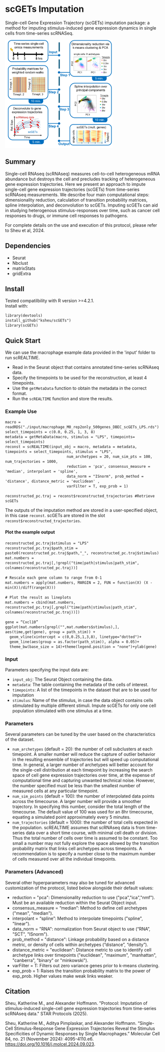 # scGETs Imputation
Single-cell Gene Expression Trajectory (scGETs) imputation package: a method for imputing stimulus-induced gene expression dynamics in single cells from time-series scRNASeq.

<img src="https://github.com/KSheu/scGETs/blob/main/GA_scGETs_protocol.png" width="350" height="350">

## Summary
Single-cell RNAseq (scRNAseq) measures cell-to-cell heterogeneous mRNA abundance but destroys the cell and precludes tracking of heterogeneous gene expression trajectories. Here we present an approach to impute single-cell gene expression trajectories (scGETs) from time-series scRNAseq measurements. We describe four main computational steps: dimensionality reduction, calculation of transition probability matrices, spline interpolation, and deconvolution to scGETs. Imputing scGETs can aid in studying heterogenous stimulus-responses over time, such as cancer cell responses to drugs, or immune cell responses to pathogens. 

For complete details on the use and execution of this protocol, please refer to Sheu et al, 2024. 


## Dependencies
- Seurat
- Nbclust
- matrixStats
- gridExtra

## Install
Tested compatilbility with R version >=4.2.1.\
Install with: 
```
library(devtools)
install_github("ksheu/scGETs") 
library(scGETs)
```

## Quick Start
We can use the macrophage example data provided in the 'input' folder to run scREALTIME.
- Read in the Seurat object that contains annotated time-series scRNAseq data.
- Specify the timepoints to be used for the reconstruction, at least 4 timepoints. 
- Use the `getMetaData` function to obtain the metadata in the correct format. 
- Run the `scREALTIME` function and store the results. 

### Example Use
```
macro = readRDS("./input/macrophage_M0_rep2only_500genes_DBEC_scGETs_LPS.rds")
select_timepoints = c(0.0, 0.25, 1, 3, 8)
metadata = getMetaData(macro, stimulus = "LPS", timepoints= select_timepoints)
reconst = scREALTIME(input_obj = macro, metadata = metadata, timepoints = select_timepoints, stimulus = "LPS",
							num_archetypes = 20, num_sim_pts = 100, num_trajectories = 1000, 
							reduction = 'pca', consensus_measure = 'median', interpolant = 'spline', 
							data_norm = "ISnorm", prob_method = 'distance', distance_metric = 'euclidean' ,
							varFilter = T, exp_prob = 1) 
							
reconstructed_pc.traj = reconst$reconstructed_trajectories #Retrieve scGETs
```
The outputs of the imputation method are stored in a user-specified object, in this case `reconst`. scGETs are stored in the slot `reconst$reconstructed_trajectories`.

#### Plot the example output
```
reconstructed_pc.traj$stimulus = "LPS"
reconstructed_pc.traj$path_stim = paste0(reconstructed_pc.traj$path,"_", reconstructed_pc.traj$stimulus)
mat.numbers = reconstructed_pc.traj[,!grepl("time|path|stimulus|path_stim", colnames(reconstructed_pc.traj))]

# Rescale each gene column to range from 0-1
mat.numbers = apply(mat.numbers, MARGIN = 2, FUN = function(X) (X - min(X))/diff(range(X))) 

# Plot the result as lineplots
mat.numbers = cbind(mat.numbers, reconstructed_pc.traj[,grepl("time|path|stimulus|path_stim", colnames(reconstructed_pc.traj))])

gene = “Cxcl10”
ggplot(mat.numbers[grepl("",mat.numbers$stimulus),], aes(time,get(gene), group = path_stim)) +
  geom_vline(xintercept = c(0,0.25,1,3,8), linetype="dotted")+ 
  geom_line(aes(group = as.factor(path_stim)), alpha = 0.05)+
  theme_bw(base_size = 14)+theme(legend.position = "none")+ylab(gene)
```


### Input
Parameters specifying the input data are:
- `input_obj`: The Seurat Object containing the data.
- `metadata`: The table containing the metadata of the cells of interest.
- `timepoints`: A list of the timepoints in the dataset that are to be used for imputation
- `stimulus`: Name of the stimulus, in case the data object contains cells stimulated by multiple different stimuli. Impute scGETs for only one cell population stimulated with one stimulus at a time. 

### Parameters
Several parameters can be tuned by the user based on the characteristics of the dataset. 
- `num_archetypes` (default = 20): the number of cell subclusters at each timepoint. A smaller number will reduce the capture of outlier behavior in the resulting ensemble of trajectories but will speed up computational time. In general, a larger number of archetypes will better account for the single-cell distribution at each timepoint by increasing the search space of cell gene expression trajectories over time, at the expense of computational time and capturing unwanted technical noise. However, the number specified must be less than the smallest number of measured cells at any particular timepoint. 
- `num_sim_points` (default = 100): the number of interpolated data points across the timecourse. A larger number will provide a smoother trajectory. In specifying this number, consider the total length of the timecourse. The default value of 100 was used for an 8hr timecourse, equating a simulated point approximately every 5 minutes.
- `num_trajectories` (default = 1000): the number of total cells expected in the population. scREALTIME assumes that scRNAseq data is from time-series data over a short time course, with minimal cell death or division. Thus the total number of cells over time is assumed to be constant. Too small a number may not fully explore the space allowed by the transition probability matrix that links cell archetypes across timepoints. A recommendation is to specify a number close to the maximum number of cells measured over all the individual timepoints.

### Parameters (Advanced)
Several other hyperparameters may also be tuned for advanced customization of the protocol, listed below alongside their default values: 
- reduction = "pca": Dimensionality reduction to use ("pca","ica","nmf"). Must be an available reduction within the Seurat Object input. 
- consensus_measure = “median”: Method to define cell archetypes ("mean", "median").
- interpolant = “spline”: Method to interpolate timepoints ("spline", "linear").
- data_norm = "RNA": normalization from Seurat object to use (“RNA”, "SCT", "ISnorm").
- prob_method = "distance": Linkage probability based on a distance metric, or density of cells within archetypes (“distance”, “density”).
- distance_metric = "euclidean": Distance metric to use to identify cell archetype links over timepoints ("euclidean", "maximum", "manhattan", "canberra", "binary" or "minkowski").
- varFilter = T: Filters out zero variance genes prior to k-means clustering.
- exp_prob = 1: Raises the transition probability matrix to the power of exp_prob. Higher values make weak links weaker.


## Citation
Sheu, Katherine M., and Alexander Hoffmann. "Protocol: Imputation of stimulus-induced single-cell gene expression trajectories from time-series scRNAseq data." STAR Protocols (2025).

Sheu, Katherine M., Aditya Pimplaskar, and Alexander Hoffmann. “Single-Cell Stimulus-Response Gene Expression Trajectories Reveal the Stimulus Specificities of Dynamic Responses by Single Macrophages.” Molecular Cell 84, no. 21 (November 2024): 4095-4110.e6. https://doi.org/10.1016/j.molcel.2024.09.023.
